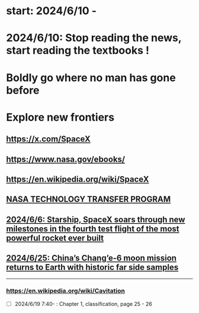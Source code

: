 # start: 2024/6/10 - 
# 2024/6/10: Stop reading the news, start reading the textbooks !
# Boldly go where no man has gone before
# Explore new frontiers
## https://x.com/SpaceX
## https://www.nasa.gov/ebooks/
## https://en.wikipedia.org/wiki/SpaceX
## [NASA TECHNOLOGY TRANSFER PROGRAM](https://technology.nasa.gov/)
## [2024/6/6: Starship, SpaceX soars through new milestones in the fourth test flight of the most powerful rocket ever built](https://edition.cnn.com/2024/06/06/science/spacex-starship-launch-fourth-test-flight-scn/index.html)

## [2024/6/25: China’s Chang’e-6 moon mission returns to Earth with historic far side samples](https://edition.cnn.com/2024/06/25/china/china-change-6-moon-mission-return-scn-intl-hnk/index.html)
---

### https://en.wikipedia.org/wiki/Cavitation
- [ ] 2024/6/19 7:40- : Chapter 1, classification, page 25 - 26

